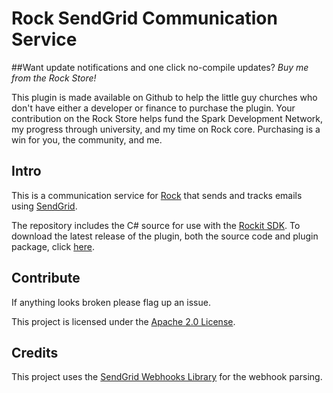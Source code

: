 # Rock SendGrid Communication Service

##Want update notifications and one click no-compile updates?
*Buy me from the Rock Store!*

This plugin is made available on Github to help the little guy churches who don't have either a developer or finance to purchase the plugin. Your contribution on the Rock Store helps fund the Spark Development Network, my progress through university, and my time on Rock core. Purchasing is a win for you, the community, and me.

## Intro
This is a communication service for [Rock](http://rockrms.com) that sends and tracks emails using [SendGrid](https://sendgrid.com/).

The repository includes the C# source for use with the [Rockit SDK](http://www.rockrms.com/Rock/Developer).
To download the latest release of the plugin, both the source code and plugin package, click [here](https://github.com/BricksandMortar/SendGrid/releases/latest).
## Contribute
If anything looks broken please flag up an issue.

This project is licensed under the [Apache 2.0 License](http://www.apache.org/licenses/LICENSE-2.0.html).

## Credits
This project uses the [SendGrid Webhooks Library](https://github.com/mirajavora/sendgrid-webhooks) for the webhook parsing.
